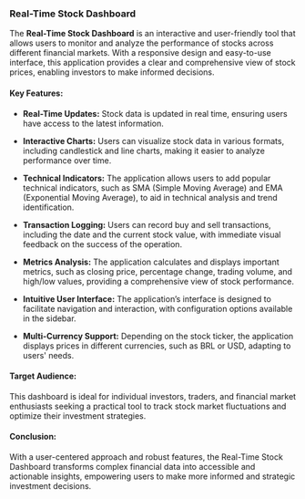 ### Real-Time Stock Dashboard

The **Real-Time Stock Dashboard** is an interactive and user-friendly tool that allows users to monitor and analyze the performance of stocks across different financial markets. With a responsive design and easy-to-use interface, this application provides a clear and comprehensive view of stock prices, enabling investors to make informed decisions.

#### Key Features:

- **Real-Time Updates:** Stock data is updated in real time, ensuring users have access to the latest information.

- **Interactive Charts:** Users can visualize stock data in various formats, including candlestick and line charts, making it easier to analyze performance over time.

- **Technical Indicators:** The application allows users to add popular technical indicators, such as SMA (Simple Moving Average) and EMA (Exponential Moving Average), to aid in technical analysis and trend identification.

- **Transaction Logging:** Users can record buy and sell transactions, including the date and the current stock value, with immediate visual feedback on the success of the operation.

- **Metrics Analysis:** The application calculates and displays important metrics, such as closing price, percentage change, trading volume, and high/low values, providing a comprehensive view of stock performance.

- **Intuitive User Interface:** The application’s interface is designed to facilitate navigation and interaction, with configuration options available in the sidebar.

- **Multi-Currency Support:** Depending on the stock ticker, the application displays prices in different currencies, such as BRL or USD, adapting to users' needs.

#### Target Audience:

This dashboard is ideal for individual investors, traders, and financial market enthusiasts seeking a practical tool to track stock market fluctuations and optimize their investment strategies.

#### Conclusion:

With a user-centered approach and robust features, the Real-Time Stock Dashboard transforms complex financial data into accessible and actionable insights, empowering users to make more informed and strategic investment decisions.
